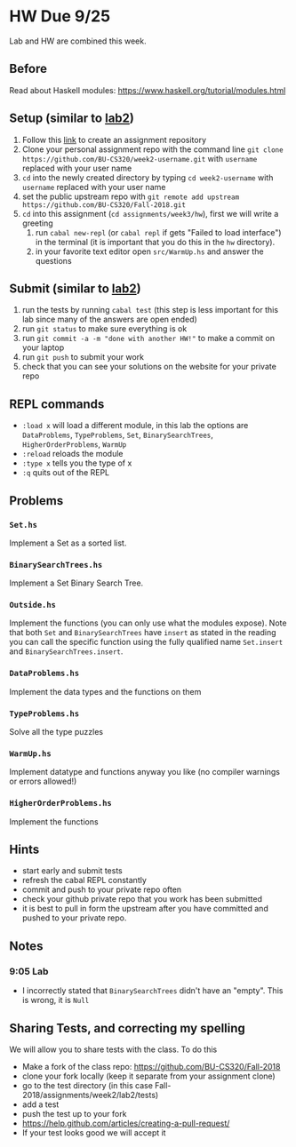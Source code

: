 # HW Due 9/25
Lab and HW are combined this week.

## Before
Read about Haskell modules: https://www.haskell.org/tutorial/modules.html

## Setup (similar to [lab2](../lab2))
1. Follow this [link](https://classroom.github.com/a/fyIl3cE-) to create an assignment repository
1. Clone your personal assignment repo with the command line ```git clone https://github.com/BU-CS320/week2-username.git``` with ```username``` replaced with your user name
1. ```cd``` into the newly created directory by typing ```cd week2-username``` with ```username``` replaced with your user name
1. set the public upstream repo with ```git remote add upstream https://github.com/BU-CS320/Fall-2018.git```
1. ```cd```  into this assignment (```cd assignments/week3/hw```), first we will write a greeting
   1. run ```cabal new-repl``` (or ```cabal repl``` if gets "Failed to load interface") in the terminal (it is important that you do this in the ```hw``` directory).
   1. in your favorite text editor open ```src/WarmUp.hs``` and answer the questions

## Submit (similar to [lab2](../lab2))
1. run the tests by running ```cabal test``` (this step is less important for this lab since many of the answers are open ended)
1. run ```git status``` to make sure everything is ok
1. run ```git commit -a -m "done with another HW!"``` to make a commit on your laptop
1. run ```git push``` to submit your work
1. check that you can see your solutions on the website for your private repo

## REPL commands
 * ```:load x``` will load a different module, in this lab the options are ```DataProblems```, ```TypeProblems```, ```Set```, ```BinarySearchTrees```, ```HigherOrderProblems```, ```WarmUp```
 * ```:reload``` reloads the module
 * ```:type x``` tells you the type of x
 * ```:q``` quits out of the REPL

## Problems
### ```Set.hs```
Implement a Set as a sorted list.
### ```BinarySearchTrees.hs```
Implement a Set Binary Search Tree.
### ```Outside.hs```
Implement the functions (you can only use what the modules expose). Note that both ```Set``` and ```BinarySearchTrees``` have ```insert``` as stated in the reading you can call the specific function using the fully qualified name ```Set.insert``` and ```BinarySearchTrees.insert```.
### ```DataProblems.hs```
Implement the data types and the functions on them
### ```TypeProblems.hs```
Solve all the type puzzles
### ```WarmUp.hs```
Implement datatype and functions anyway you like (no compiler warnings or errors allowed!)
### ```HigherOrderProblems.hs```
Implement the functions

## Hints
 * start early and submit tests
 * refresh the cabal REPL constantly
 * commit and push to your private repo often
 * check your github private repo that you work has been submitted
 * it is best to pull in form the upstream after you have committed and pushed to your private repo.

## Notes
### 9:05 Lab
 * I incorrectly stated that ```BinarySearchTrees``` didn't have an "empty".  This is wrong, it is ```Null```
   
## Sharing Tests, and correcting my spelling
We will allow you to share tests with the class. To do this 
 * Make a fork of the class repo: https://github.com/BU-CS320/Fall-2018
 * clone your fork locally (keep it separate from your assignment clone)
 * go to the test directory (in this case Fall-2018/assignments/week2/lab2/tests)
 * add a test
 * push the test up to your fork
 * https://help.github.com/articles/creating-a-pull-request/
 * If your test looks good we will accept it

